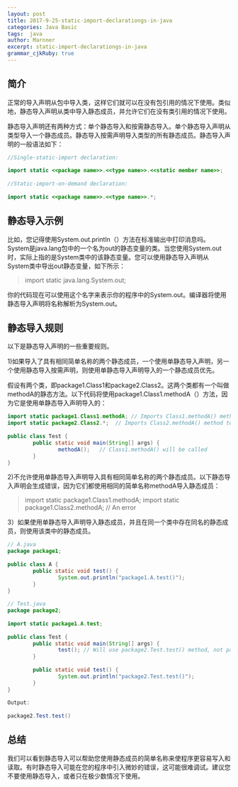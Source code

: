 ```yaml
---
layout: post
title: 2017-9-25-static-import-declarationgs-in-java
categories: Java Basic
tags:  java 
author: Marnner
excerpt: static-import-declarationgs-in-java
grammar_cjkRuby: true
---
```



## 简介


正常的导入声明从包中导入类，这样它们就可以在没有包引用的情况下使用。类似地，静态导入声明从类中导入静态成员，并允许它们在没有类引用的情况下使用。

静态导入声明还有两种方式：单个静态导入和按需静态导入。单个静态导入声明从类型导入一个静态成员。静态导入按需声明导入类型的所有静态成员。静态导入声明的一般语法如下：

``` java
//Single-static-import declaration:
 
import static <<package name>>.<<type name>>.<<static member name>>;
 
//Static-import-on-demand declaration:
 
import static <<package name>>.<<type name>>.*;
```


## 静态导入示例

比如，您记得使用System.out.println（）方法在标准输出中打印消息吗。 System是java.lang包中的一个名为out的静态变量的类。当您使用System.out时，实际上指的是System类中的该静态变量。您可以使用静态导入声明从System类中导出out静态变量，如下所示：

> import static java.lang.System.out;

你的代码现在可以使用这个名字来表示你的程序中的System.out。编译器将使用静态导入声明将名称解析为System.out。

## 静态导入规则

以下是静态导入声明的一些重要规则。

1)如果导入了具有相同简单名称的两个静态成员，一个使用单静态导入声明，另一个使用静态导入按需声明，则使用单静态导入声明导入的一个静态成员优先。


假设有两个类，即package1.Class1和package2.Class2。这两个类都有一个叫做methodA的静态方法。以下代码将使用package1.Class1.methodA（）方法，因为它是使用单静态导入声明导入的：

``` java
import static package1.Class1.methodA; // Imports Class1.methodA() method
import static package2.Class2.*;  // Imports Class2.methodA() method too
  
public class Test {
        public static void main(String[] args) {
                methodA();   // Class1.methodA() will be called
        }
}
```
2)不允许使用单静态导入声明导入具有相同简单名称的两个静态成员。以下静态导入声明会生成错误，因为它们都使用相同的简单名称methodA导入静态成员：

> import static package1.Class1.methodA;
import static package1.Class2.methodA; // An error

3）如果使用单静态导入声明导入静态成员，并且在同一个类中存在同名的静态成员，则使用该类中的静态成员。

``` java
// A.java
package package1;
  
public class A {
        public static void test() {
                System.out.println("package1.A.test()");
        }
}
  
// Test.java
package package2;
  
import static package1.A.test;
  
public class Test {
        public static void main(String[] args) {
                test(); // Will use package2.Test.test() method, not package1.A.test() method
        }
  
        public static void test() {
                System.out.println("package2.Test.test()");
        }
}
 
Output:
 
package2.Test.test()
```


## 总结

我们可以看到静态导入可以帮助您使用静态成员的简单名称来使程序更容易写入和读取。有时静态导入可能在您的程序中引入微妙的错误，这可能很难调试。建议您不要使用静态导入，或者只在极少数情况下使用。